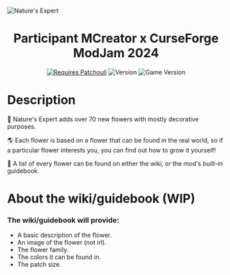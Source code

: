 ![Nature's Expert](https://media.forgecdn.net/attachments/description/1022493/description_f6ee6558-5dc3-413a-bba3-b8c75f5e7c07.png)

<div align="center">
  <h1><strong>Participant MCreator x CurseForge ModJam 2024</strong></h1>
<span>
  <a href="https://www.curseforge.com/minecraft/mc-mods/patchouli" rel="nofollow"><img src="https://img.shields.io/badge/Requires Patchouli-orange?style=for-the-badge&logo=curseforge&labelColor=grey" alt="Requires Patchouli"></a>

  <img src="https://img.shields.io/curseforge/v/1022493?style=for-the-badge&logo=curseforge&labelColor=grey&color=orange" alt="Version">

  <img src="https://img.shields.io/curseforge/game-versions/1022493?style=for-the-badge&logo=curseforge&labelColor=grey&color=orange" alt="Game Version">
</span>
</div>

# Description
🌹 Nature's Expert adds over 70 new flowers with mostly decorative purposes.

🌎 Each flower is based on a flower that can be found in the real world, so if a particular flower interests you, you can find out how to grow it yourself!

📖 A list of every flower can be found on either the wiki, or the mod's built-in guidebook.

# About the wiki/guidebook (WIP)

### The wiki/guidebook will provide:

- A basic description of the flower.
- An image of the flower (not irl).
- The flower family.
- The colors it can be found in.
- The patch size.

